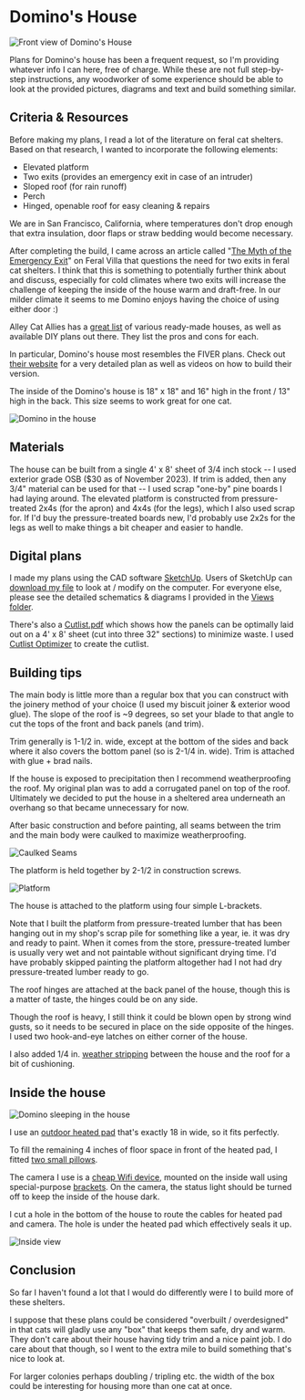 # Domino's House

![Front view of Domino's House](Pictures/IMG_0609.jpg)

Plans for Domino's house has been a frequent request, so I'm providing whatever info I can here, free of charge. While these are not full step-by-step instructions, any woodworker of some experience should be able to look at the provided pictures, diagrams and text and build something similar.

## Criteria & Resources 

Before making my plans, I read a lot of the literature on feral cat shelters. Based on that research, I wanted to incorporate the following elements:

* Elevated platform
* Two exits (provides an emergency exit in case of an intruder)
* Sloped roof (for rain runoff)
* Perch
* Hinged, openable roof for easy cleaning & repairs

We are in San Francisco, California, where temperatures don't drop enough that extra insulation, door flaps or straw bedding would become necessary.

After completing the build, I came across an article called "[The Myth of the Emergency Exit](https://feralvilla-com.3dcartstores.com/The-Myth-of-the-Emergency-Exit_ep_43.html)" on Feral Villa that questions the need for two exits in feral cat shelters. I think that this is something to potentially further think about and discuss, especially for cold climates where two exits will increase the challenge of keeping the inside of the house warm and draft-free. In our milder climate it seems to me Domino enjoys having the choice of using either door :)

Alley Cat Allies has a [great list](https://www.alleycat.org/resources/feral-cat-shelter-options-gallery/) of various ready-made houses, as well as available DIY plans out there. They list the pros and cons for each.

In particular, Domino's house most resembles the FIVER plans. Check out [their website](http://www.fivercats.com) for a very detailed plan as well as videos on how to build their version.

The inside of the Domino's house is 18" x 18" and 16" high in the front / 13" high in the back. This size seems to work great for one cat.

![Domino in the house](Pictures/IMG_1376.jpeg)

## Materials

The house can be built from a single 4' x 8' sheet of 3/4 inch stock -- I used exterior grade OSB ($30 as of November 2023). If trim is added, then any 3/4" material can be used for that -- I used scrap "one-by" pine boards I had laying around. The elevated platform is constructed from pressure-treated 2x4s (for the apron) and 4x4s (for the legs), which I also used scrap for. If I'd buy the pressure-treated boards new, I'd probably use 2x2s for the legs as well to make things a bit cheaper and easier to handle.

## Digital plans

I made my plans using the CAD software [SketchUp](https://www.sketchup.com). Users of SketchUp can [download my file](FeralCatHouse.skp) to look at / modify on the computer. For everyone else, please see the detailed schematics & diagrams I provided in the [Views folder](Views).

There's also a [Cutlist.pdf](Cutlist.pdf) which shows how the panels can be optimally laid out on a 4' x 8' sheet (cut into three 32" sections) to minimize waste. I used [Cutlist Optimizer](https://www.cutlistoptimizer.com) to create the cutlist.


## Building tips

The main body is little more than a regular box that you can construct with the joinery method of your choice (I used my biscuit joiner & exterior wood glue). The slope of the roof is ~9 degrees, so set your blade to that angle to cut the tops of the front and back panels (and trim).

Trim generally is 1-1/2 in. wide, except at the bottom of the sides and back where it also covers the bottom panel (so is 2-1/4 in. wide). Trim is attached with glue + brad nails.

If the house is exposed to precipitation then I recommend weatherproofing the roof. My original plan was to add a corrugated panel on top of the roof. Ultimately we decided to put the house in a sheltered area underneath an overhang so that became unnecessary for now.

After basic construction and before painting, all seams between the trim and the main body were caulked to maximize weatherproofing.

![Caulked Seams](Pictures/IMG_1377.png)

The platform is held together by 2-1/2 in construction screws.

![Platform](Pictures/IMG_0552.jpeg)

The house is attached to the platform using four simple L-brackets.

Note that I built the platform from pressure-treated lumber that has been hanging out in my shop's scrap pile for something like a year, ie. it was dry and ready to paint. When it comes from the store, pressure-treated lumber is usually very wet and not paintable without significant drying time. I'd have probably skipped painting the platform altogether had I not had dry pressure-treated lumber ready to go.

The roof hinges are attached at the back panel of the house, though this is a matter of taste, the hinges could be on any side.

Though the roof is heavy, I still think it could be blown open by strong wind gusts, so it needs to be secured in place on the side opposite of the hinges. I used two hook-and-eye latches on either corner of the house.

I also added 1/4 in. [weather stripping](https://a.co/d/60jw5ea) between the house and the roof for a bit of cushioning.

## Inside the house

![Domino sleeping in the house](Pictures/IMG_0729.jpeg)

I use an [outdoor heated pad](https://a.co/d/8YKrEVJ) that's exactly 18 in wide, so it fits perfectly. 

To fill the remaining 4 inches of floor space in front of the heated pad, I fitted [two small pillows](https://a.co/d/fkmR5th).

The camera I use is a [cheap Wifi device](https://a.co/d/iy7VOdG), mounted on the inside wall using special-purpose [brackets](https://a.co/d/dUVt9Q1). On the camera, the status light should be turned off to keep the inside of the house dark.

I cut a hole in the bottom of the house to route the cables for heated pad and camera. The hole is under the heated pad which effectively seals it up.

![Inside view](Pictures/IMG_0623.jpeg)


## Conclusion

So far I haven't found a lot that I would do differently were I to build more of these shelters.

I suppose that these plans could be considered "overbuilt / overdesigned" in that cats will gladly use any "box" that keeps them safe, dry and warm. They don't care about their house having tidy trim and a nice paint job. I do care about that though, so I went to the extra mile to build something that's nice to look at.

For larger colonies perhaps doubling / tripling etc. the width of the box could be interesting for housing more than one cat at once.
